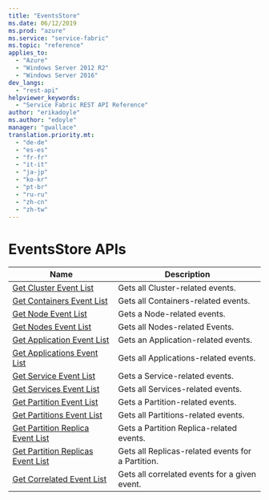 ```yaml
---
title: "EventsStore"
ms.date: 06/12/2019
ms.prod: "azure"
ms.service: "service-fabric"
ms.topic: "reference"
applies_to: 
  - "Azure"
  - "Windows Server 2012 R2"
  - "Windows Server 2016"
dev_langs: 
  - "rest-api"
helpviewer_keywords: 
  - "Service Fabric REST API Reference"
author: "erikadoyle"
ms.author: "edoyle"
manager: "gwallace"
translation.priority.mt: 
  - "de-de"
  - "es-es"
  - "fr-fr"
  - "it-it"
  - "ja-jp"
  - "ko-kr"
  - "pt-br"
  - "ru-ru"
  - "zh-cn"
  - "zh-tw"
---
```

# EventsStore APIs

| Name | Description |
| --- | --- |
| [Get Cluster Event List](sfclient-v65-api-getclustereventlist.md) | Gets all Cluster-related events.<br/> |
| [Get Containers Event List](sfclient-v65-api-getcontainerseventlist.md) | Gets all Containers-related events.<br/> |
| [Get Node Event List](sfclient-v65-api-getnodeeventlist.md) | Gets a Node-related events.<br/> |
| [Get Nodes Event List](sfclient-v65-api-getnodeseventlist.md) | Gets all Nodes-related Events.<br/> |
| [Get Application Event List](sfclient-v65-api-getapplicationeventlist.md) | Gets an Application-related events.<br/> |
| [Get Applications Event List](sfclient-v65-api-getapplicationseventlist.md) | Gets all Applications-related events.<br/> |
| [Get Service Event List](sfclient-v65-api-getserviceeventlist.md) | Gets a Service-related events.<br/> |
| [Get Services Event List](sfclient-v65-api-getserviceseventlist.md) | Gets all Services-related events.<br/> |
| [Get Partition Event List](sfclient-v65-api-getpartitioneventlist.md) | Gets a Partition-related events.<br/> |
| [Get Partitions Event List](sfclient-v65-api-getpartitionseventlist.md) | Gets all Partitions-related events.<br/> |
| [Get Partition Replica Event List](sfclient-v65-api-getpartitionreplicaeventlist.md) | Gets a Partition Replica-related events.<br/> |
| [Get Partition Replicas Event List](sfclient-v65-api-getpartitionreplicaseventlist.md) | Gets all Replicas-related events for a Partition.<br/> |
| [Get Correlated Event List](sfclient-v65-api-getcorrelatedeventlist.md) | Gets all correlated events for a given event.<br/> |

